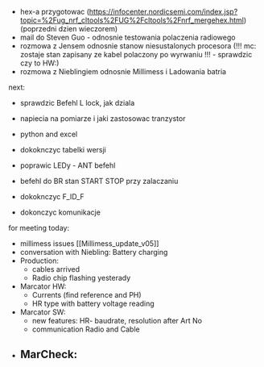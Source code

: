 - hex-a przygotowac (https://infocenter.nordicsemi.com/index.jsp?topic=%2Fug_nrf_cltools%2FUG%2Fcltools%2Fnrf_mergehex.html) (poprzedni dzien wieczorem)
- mail do Steven Guo - odnosnie testowania polaczenia radiowego
- rozmowa z Jensem odnosnie stanow niesustalonych procesora (!!! mc: zostaje stan zapisany ze kabel polaczony po wyrwaniu !!! - sprawdzic czy to HW:)
- rozmowa z Nieblingiem odnosnie Millimess i Ladowania batria


next:
- sprawdzic Befehl L lock, jak dziala
-  napiecia na pomiarze i jaki zastosowac tranzystor
- python and excel
- dokoknczyc tabelki wersji
- poprawic LEDy - ANT befehl
- befehl do BR stan START STOP przy zalaczaniu

- dokoknczyc F_ID_F
- dokonczyc komunikacje






for meeting today:
- millimess issues [[Millimess_update_v05]]
- conversation with Niebling: Battery charging
- Production: 
	- cables arrived
	- Radio chip flashing yesterady
- Marcator HW:
	- Currents (find reference and PH)
	- HR type with battery voltage reading
- Marcator SW:
	- new features: HR- baudrate, resolution after Art No
	- communication Radio and Cable
- MarCheck:
	- 